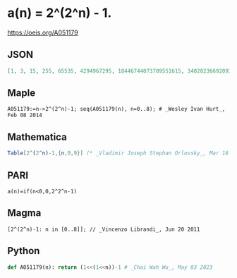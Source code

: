 # a\(n\) \= 2^\(2^n\) \- 1\.
https://oeis.org/A051179
## JSON
```JSON
[1, 3, 15, 255, 65535, 4294967295, 18446744073709551615, 340282366920938463463374607431768211455, 115792089237316195423570985008687907853269984665640564039457584007913129639935]
```
## Maple
```Maple
A051179:=n->2^(2^n)-1; seq(A051179(n), n=0..8); # _Wesley Ivan Hurt_, Feb 08 2014
```
## Mathematica
```Mathematica
Table[2^(2^n)-1,{n,0,9}] (* _Vladimir Joseph Stephan Orlovsky_, Mar 16 2010 *)
```
## PARI
```PARI
a(n)=if(n<0,0,2^2^n-1)
```
## Magma
```Magma
[2^(2^n)-1: n in [0..8]]; // _Vincenzo Librandi_, Jun 20 2011
```
## Python
```Python
def A051179(n): return (1<<(1<<n))-1 # _Chai Wah Wu_, May 03 2023
```
